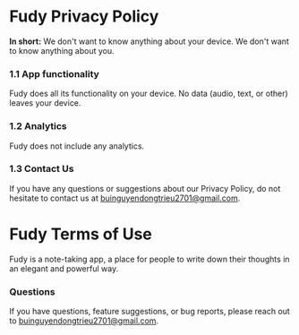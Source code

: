 # Fudy Privacy Policy

**In short:** We don't want to know anything about your device. We don't want to know anything about you.

### 1.1 App functionality

Fudy does all its functionality on your device. No data (audio, text, or other) leaves your device.

### 1.2 Analytics

Fudy does not include any analytics.

### 1.3 Contact Us

If you have any questions or suggestions about our Privacy Policy, do not hesitate to contact us at [buinguyendongtrieu2701@gmail.com](mailto:buinguyendongtrieu2701@gmail.com).

# Fudy Terms of Use

Fudy is a note-taking app, a place for people to write down their thoughts in an elegant and powerful way.

### Questions

If you have questions, feature suggestions, or bug reports, please reach out to [buinguyendongtrieu2701@gmail.com](mailto:buinguyendongtrieu2701@gmail.com).
